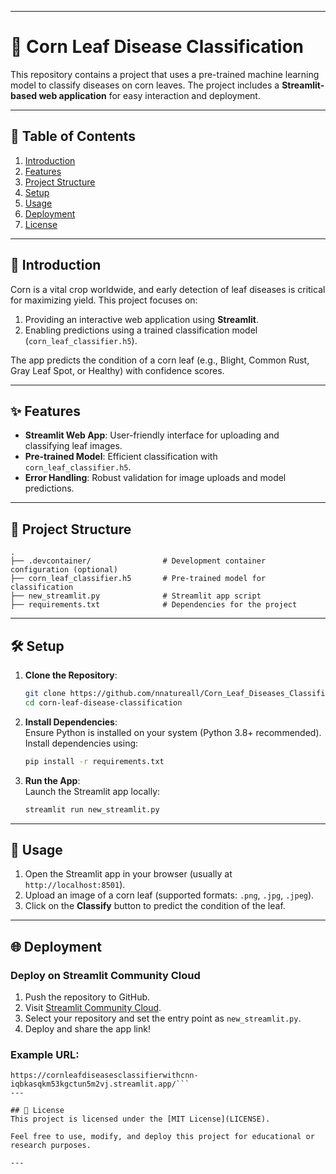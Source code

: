 
---

# 🌽 Corn Leaf Disease Classification  

This repository contains a project that uses a pre-trained machine learning model to classify diseases on corn leaves. The project includes a **Streamlit-based web application** for easy interaction and deployment.  

---

## 📜 Table of Contents  
1. [Introduction](#introduction)  
2. [Features](#features)  
3. [Project Structure](#project-structure)  
4. [Setup](#setup)  
5. [Usage](#usage)  
6. [Deployment](#deployment)  
7. [License](#license)  

---

## 🌟 Introduction  
Corn is a vital crop worldwide, and early detection of leaf diseases is critical for maximizing yield. This project focuses on:  
1. Providing an interactive web application using **Streamlit**.  
2. Enabling predictions using a trained classification model (`corn_leaf_classifier.h5`).  

The app predicts the condition of a corn leaf (e.g., Blight, Common Rust, Gray Leaf Spot, or Healthy) with confidence scores.  

---

## ✨ Features  
- **Streamlit Web App**: User-friendly interface for uploading and classifying leaf images.  
- **Pre-trained Model**: Efficient classification with `corn_leaf_classifier.h5`.  
- **Error Handling**: Robust validation for image uploads and model predictions.  

---

## 📁 Project Structure  
```  
.  
├── .devcontainer/                # Development container configuration (optional)  
├── corn_leaf_classifier.h5       # Pre-trained model for classification  
├── new_streamlit.py              # Streamlit app script  
├── requirements.txt              # Dependencies for the project  
```  

---

## 🛠️ Setup  

1. **Clone the Repository**:  
   ```bash  
   git clone https://github.com/nnatureall/Corn_Leaf_Diseases_Classifier_With_CNN.git  
   cd corn-leaf-disease-classification  
   ```  

2. **Install Dependencies**:  
   Ensure Python is installed on your system (Python 3.8+ recommended). Install dependencies using:  
   ```bash  
   pip install -r requirements.txt  
   ```  

3. **Run the App**:  
   Launch the Streamlit app locally:  
   ```bash  
   streamlit run new_streamlit.py  
   ```  

---

## 🚀 Usage  

1. Open the Streamlit app in your browser (usually at `http://localhost:8501`).  
2. Upload an image of a corn leaf (supported formats: `.png`, `.jpg`, `.jpeg`).  
3. Click on the **Classify** button to predict the condition of the leaf.  

---

## 🌐 Deployment  

### Deploy on Streamlit Community Cloud  
1. Push the repository to GitHub.  
2. Visit [Streamlit Community Cloud](https://share.streamlit.io).  
3. Select your repository and set the entry point as `new_streamlit.py`.  
4. Deploy and share the app link!  

### Example URL:  
```  
https://cornleafdiseasesclassifierwithcnn-iqbkasqkm53kgctun5m2vj.streamlit.app/```  
---

## 📝 License  
This project is licensed under the [MIT License](LICENSE).  

Feel free to use, modify, and deploy this project for educational or research purposes.  

---  
